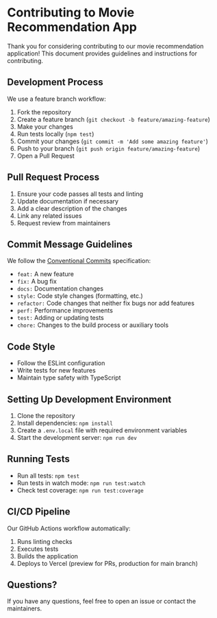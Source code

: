 # Contributing to Movie Recommendation App

Thank you for considering contributing to our movie recommendation application! This document provides guidelines and instructions for contributing.

## Development Process

We use a feature branch workflow:

1. Fork the repository
2. Create a feature branch (`git checkout -b feature/amazing-feature`)
3. Make your changes
4. Run tests locally (`npm test`)
5. Commit your changes (`git commit -m 'Add some amazing feature'`)
6. Push to your branch (`git push origin feature/amazing-feature`)
7. Open a Pull Request

## Pull Request Process

1. Ensure your code passes all tests and linting
2. Update documentation if necessary
3. Add a clear description of the changes
4. Link any related issues
5. Request review from maintainers

## Commit Message Guidelines

We follow the [Conventional Commits](https://www.conventionalcommits.org/) specification:

- `feat:` A new feature
- `fix:` A bug fix
- `docs:` Documentation changes
- `style:` Code style changes (formatting, etc.)
- `refactor:` Code changes that neither fix bugs nor add features
- `perf:` Performance improvements
- `test:` Adding or updating tests
- `chore:` Changes to the build process or auxiliary tools

## Code Style

- Follow the ESLint configuration
- Write tests for new features
- Maintain type safety with TypeScript

## Setting Up Development Environment

1. Clone the repository
2. Install dependencies: `npm install`
3. Create a `.env.local` file with required environment variables
4. Start the development server: `npm run dev`

## Running Tests

- Run all tests: `npm test`
- Run tests in watch mode: `npm run test:watch`
- Check test coverage: `npm run test:coverage`

## CI/CD Pipeline

Our GitHub Actions workflow automatically:

1. Runs linting checks
2. Executes tests
3. Builds the application
4. Deploys to Vercel (preview for PRs, production for main branch)

## Questions?

If you have any questions, feel free to open an issue or contact the maintainers.
